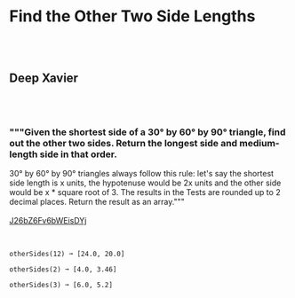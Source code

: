 # Find the Other Two Side Lengths
<br><br>
## Deep Xavier
<br><br>
### """Given the shortest side of a 30° by 60° by 90° triangle, find out the other two sides. Return the longest side and medium-length side in that order.
30° by 60° by 90° triangles always follow this rule: let's say the shortest side length is x units, the hypotenuse would be 2x units and the other side would be x * square root of 3.
The results in the Tests are rounded up to 2 decimal places.
Return the result as an array."""
<br><br>
[J26bZ6Fv6bWEisDYj](https://edabit.com/challenge/J26bZ6Fv6bWEisDYj)
<br><br>
```otherSides(1) ➞ [2.0, 1.73]

otherSides(12) ➞ [24.0, 20.0]

otherSides(2) ➞ [4.0, 3.46]

otherSides(3) ➞ [6.0, 5.2]
```

<br><br>
